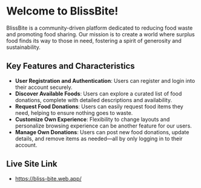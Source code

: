 # Welcome to BlissBite!

BlissBite is a community-driven platform dedicated to reducing food waste and promoting food sharing. Our mission is to create a world where surplus food finds its way to those in need, fostering a spirit of generosity and sustainability.


## Key Features and Characteristics
- **User Registration and Authentication**:  Users can register and login into their account securely.
- **Discover Available Foods**:  Users can explore a curated list of food donations, complete with detailed descriptions and availability.
- **Request Food Donations**:  Users can easily request food items they need, helping to ensure nothing goes to waste.
- **Customize Own Experience**: Flexibility to change layouts and personalize browsing experience can be another feature for our users.
- **Manage Own Donations**:  Users can post new food donations, update details, and remove items as needed—all by only logging in to their account.


## Live Site Link
- https://bliss-bite.web.app/
